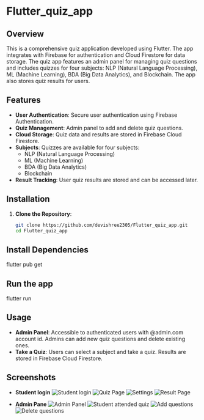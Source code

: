 # Flutter_quiz_app

## Overview
This is a comprehensive quiz application developed using Flutter. The app integrates with Firebase for authentication and Cloud Firestore for data storage. The quiz app features an admin panel for managing quiz questions and includes quizzes for four subjects: NLP (Natural Language Processing), ML (Machine Learning), BDA (Big Data Analytics), and Blockchain. The app also stores quiz results for users.

## Features
- **User Authentication**: Secure user authentication using Firebase Authentication.
- **Quiz Management**: Admin panel to add and delete quiz questions.
- **Cloud Storage**: Quiz data and results are stored in Firebase Cloud Firestore.
- **Subjects**: Quizzes are available for four subjects:
  - NLP (Natural Language Processing)
  - ML (Machine Learning)
  - BDA (Big Data Analytics)
  - Blockchain
- **Result Tracking**: User quiz results are stored and can be accessed later.

## Installation

1. **Clone the Repository**:
   ```bash
   git clone https://github.com/devishree2305/Flutter_quiz_app.git
   cd Flutter_quiz_app

## Install Dependencies

flutter pub get

## Run the app

flutter run

## Usage

- **Admin Panel**: Accessible to authenticated users with @admin.com account id. Admins can add new quiz questions and delete existing ones.
- **Take a Quiz**: Users can select a subject and take a quiz. Results are stored in Firebase Cloud Firestore.

## Screenshots

- **Student login**
  ![Student login](https://devishree2305/Flutter_quiz_app/Screenshots/Student_page.jpg)
  ![Quiz Page](https://devishree2305/Flutter_quiz_app/Screenshots/Quiz_page.jpg)
  ![Settings](https://devishree2305/Flutter_quiz_app/Screenshots/Settings.jpg)
  ![Result Page](https://devishree2305/Flutter_quiz_app/screenshots/Result_page.jpg)

- **Admin Pane**
  ![Admin Panel](https://github.com/devishree2305/Flutter_quiz_app/blob/main/Screenshots/Admin_panel.jpg)
  ![Student attended quiz](https://devishree2305/Flutter_quiz_app/Screenshots/admin_panel.png)
  ![Add questions](https://devishree2305/Flutter_quiz_app/Screenshots/quiz_screen.png)
  ![Delete questions](https://devishree2305/Flutter_quiz_app/Screenshots/result_screen.png)


